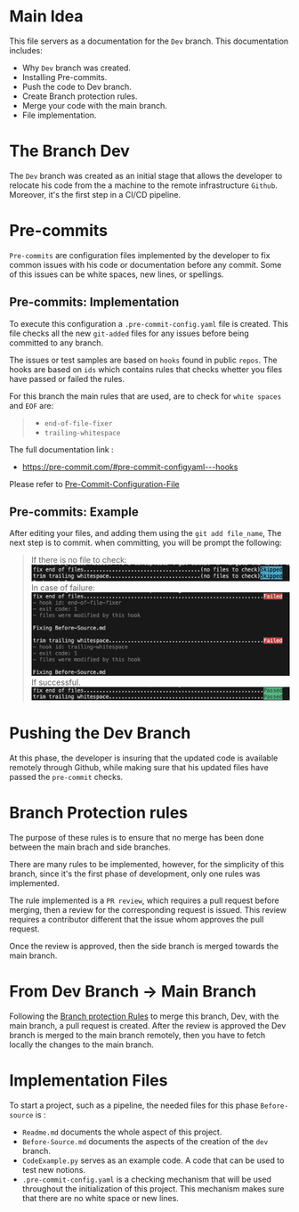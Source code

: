 # Main Idea
This file servers as a documentation for the `Dev` branch. This documentation includes:
- Why `Dev` branch was created.
- Installing Pre-commits.
- Push the code to Dev branch.
- Create Branch protection rules.
- Merge your code with the main branch.
- File implementation.

# The Branch Dev
The `Dev` branch was created as an initial stage that allows the developer to relocate his code from the a machine to the remote infrastructure `Github`. Moreover, it's the first step in a CI/CD pipeline.

# Pre-commits
`Pre-commits` are configuration files implemented by the developer to fix common issues with his code or documentation before any commit. Some of this issues can be white spaces, new lines, or spellings.

## Pre-commits: Implementation
To execute this configuration a `.pre-commit-config.yaml` file is created. This file checks all the new `git-added` files for any issues before being committed to any branch.

The issues or test samples are based on `hooks` found in public `repos`. The hooks are based on `ids` which contains rules that checks whetter you files have passed or failed the rules.

For this branch the main rules that are used, are to check for `white spaces` and `EOF` are:
  > - `end-of-file-fixer`
  > - `trailing-whitespace`

The full documentation link :
- https://pre-commit.com/#pre-commit-configyaml---hooks

Please refer to [Pre-Commit-Configuration-File](https://github.com/24ping/ProjectCDCI/blob/Source/.pre-commit-config.yaml)

## Pre-commits: Example
After editing your files, and adding them using the `git add file_name`, The next step is to commit.
when committing, you will be prompt the following:
> If there is no file to check:
>![pre-commit-NFF](./pre-commit-NF2C.png)
> In case of failure:
>![pre-commit-failed](./pre-commit-failed-check.png)
> If successful.
> ![pre-commit-passed](./pre-commit-passed-check.png)


# Pushing the Dev Branch
At this phase, the developer is insuring that the updated code is available remotely through Github, while making sure that his updated files have passed the `pre-commit` checks.

# Branch Protection rules
The purpose of these rules is to ensure that no merge has been done between the main brach and side branches.

There are many rules to be implemented, however, for the simplicity of this branch, since it's the first phase of development, only one rules was implemented.

The rule implemented is a `PR review`, which requires a pull request before merging, then a review for the corresponding request is issued. This review requires a contributor different that the issue whom approves the pull request.

Once the review is approved, then the side branch is merged towards the main branch.

# From Dev Branch -> Main Branch
Following the [Branch protection Rules](<# Branch Protection rules>) to merge this branch, Dev, with the main branch, a pull request is created. After the review is approved the Dev branch is merged to the main branch remotely, then you have to fetch locally the changes to the main branch.


# Implementation Files
To start a project, such as a pipeline, the needed files for this phase `Before-source` is :
  - `Readme.md` documents the whole aspect of this project.
  - `Before-Source.md` documents the aspects of the creation of the `dev` branch.
  - `CodeExample.py` serves as an example code. A code that can be used to test new notions.
  - `.pre-commit-config.yaml` is a checking mechanism that will be used throughout the initialization of this project. This mechanism makes sure that there are no white space or new lines.
